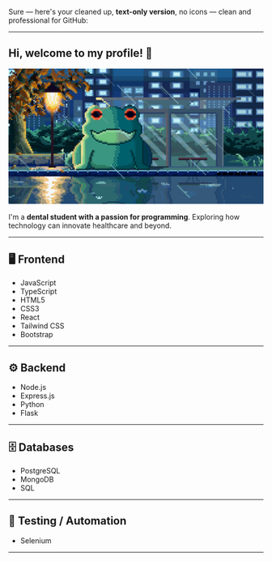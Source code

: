 Sure — here's your cleaned up, **text-only version**, no icons — clean and professional for GitHub:

---

## Hi, welcome to my profile! 👋

![Frog Waiting for the Bus](https://raw.githubusercontent.com/PixulMonk/PixulMonk/main/By%20the%20Bus.gif)

I'm a **dental student with a passion for programming**. Exploring how technology can innovate healthcare and beyond.

---

## 🖥️ Frontend

* JavaScript
* TypeScript
* HTML5
* CSS3
* React
* Tailwind CSS
* Bootstrap

---

## ⚙️ Backend

* Node.js
* Express.js
* Python
* Flask

---

## 🗄️ Databases

* PostgreSQL
* MongoDB
* SQL

---

## 🧪 Testing / Automation

* Selenium

---
